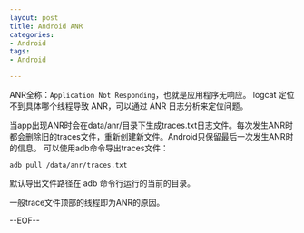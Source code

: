 ```yaml
---
layout: post
title: Android ANR
categories:
- Android
tags:
- Android

---
```


ANR全称：`Application Not Responding`，也就是应用程序无响应。
logcat 定位不到具体哪个线程导致 ANR，可以通过 ANR 日志分析来定位问题。

当app出现ANR时会在data/anr/目录下生成traces.txt日志文件。每次发生ANR时都会删除旧的traces文件，重新创建新文件。Android只保留最后一次发生ANR时的信息。
可以使用adb命令导出traces文件：
```
adb pull /data/anr/traces.txt
```

默认导出文件路径在 adb 命令行运行的当前的目录。

一般trace文件顶部的线程即为ANR的原因。

--EOF--						